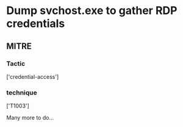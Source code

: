 # Dump svchost.exe to gather RDP credentials

## MITRE

### Tactic
['credential-access']

### technique
['T1003']

Many more to do...
